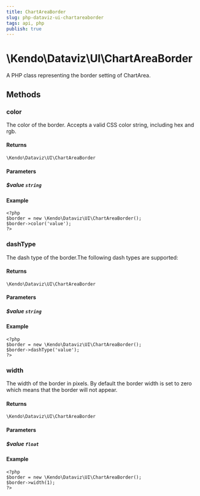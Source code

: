 ```yaml
---
title: ChartAreaBorder
slug: php-dataviz-ui-chartareaborder
tags: api, php
publish: true
---
```


# \Kendo\Dataviz\UI\ChartAreaBorder

A PHP class representing the border setting of ChartArea.


## Methods

### color
The color of the border. Accepts a valid CSS color string, including hex and rgb.

#### Returns
`\Kendo\Dataviz\UI\ChartAreaBorder`

#### Parameters

##### $value `string`



#### Example 
    <?php
    $border = new \Kendo\Dataviz\UI\ChartAreaBorder();
    $border->color('value');
    ?>

### dashType
The dash type of the border.The following dash types are supported:

#### Returns
`\Kendo\Dataviz\UI\ChartAreaBorder`

#### Parameters

##### $value `string`



#### Example 
    <?php
    $border = new \Kendo\Dataviz\UI\ChartAreaBorder();
    $border->dashType('value');
    ?>

### width
The width of the border in pixels. By default the border width is set to zero which means that the border will not appear.

#### Returns
`\Kendo\Dataviz\UI\ChartAreaBorder`

#### Parameters

##### $value `float`



#### Example 
    <?php
    $border = new \Kendo\Dataviz\UI\ChartAreaBorder();
    $border->width(1);
    ?>

